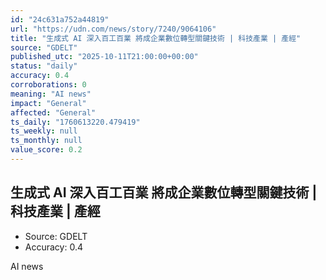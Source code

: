 ```yaml
---
id: "24c631a752a44819"
url: "https://udn.com/news/story/7240/9064106"
title: "生成式 AI 深入百工百業 將成企業數位轉型關鍵技術 | 科技產業 | 產經"
source: "GDELT"
published_utc: "2025-10-11T21:00:00+00:00"
status: "daily"
accuracy: 0.4
corroborations: 0
meaning: "AI news"
impact: "General"
affected: "General"
ts_daily: "1760613220.479419"
ts_weekly: null
ts_monthly: null
value_score: 0.2
---
```

## 生成式 AI 深入百工百業 將成企業數位轉型關鍵技術 | 科技產業 | 產經

- Source: GDELT
- Accuracy: 0.4

AI news

